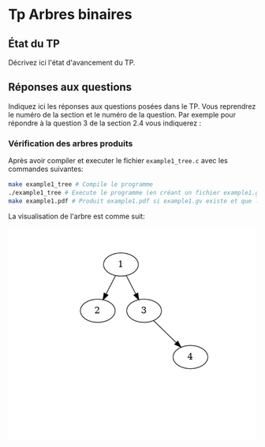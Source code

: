 # Tp Arbres binaires


## État du TP

Décrivez ici l'état d'avancement du TP.

## Réponses aux questions

Indiquez ici les réponses aux questions posées dans le TP. Vous
reprendrez le numéro de la section et le numéro de la question. Par
exemple pour répondre à la question 3 de la section 2.4 vous indiquerez :

### Vérification des arbres produits
Après avoir compiler et executer le fichier `example1_tree.c` avec les commandes suivantes:
```bash
make example1_tree # Compile le programme
./example1_tree # Execute le programme (en créant un fichier example1.gv)
make example1.pdf # Produit example1.pdf si example1.gv existe et que le programme dot est installé
```
La visualisation de l'arbre est comme suit:

![example1](../assets/example1.jpg)
